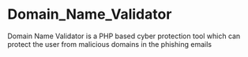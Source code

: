 # Domain_Name_Validator
Domain Name Validator is a PHP based cyber protection tool which can protect the user from malicious domains in the phishing emails

